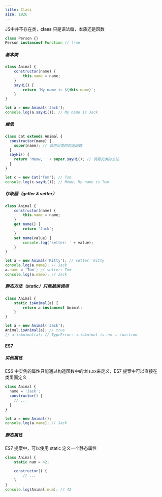 ```yaml
---
title: Class
size: 1826
---
```

JS中并不存在类，**class** 只是语法糖，本质还是函数

```javascript
class Person {}
Person instanceof Function // true
```

##### 基本类

```javascript
class Animal {
    constructor(name) {
        this.name = name;
    }
    sayHi() {
        return `My name is ${this.name}`;
    }
}

let a = new Animal('Jack');
console.log(a.sayHi()); // My name is Jack
```

##### 继承

```javascript
class Cat extends Animal {
  constructor(name) {
    super(name); // 调用父类的构造函数
  }
  sayHi() {
    return 'Meow, ' + super.sayHi(); // 调用父类的方法
  }
}

let c = new Cat('Tom'); // Tom
console.log(c.sayHi()); // Meow, My name is Tom
```

##### 存取器（getter & setter）

```javascript
class Animal {
    constructor(name) {
        this.name = name;
    }
    get name() {
        return 'Jack';
    }
    set name(value) {
        console.log('setter: ' + value);
    }
}

let a = new Animal('Kitty'); // setter: Kitty
console.log(a.name); // Jack
a.name = 'Tom'; // setter: Tom
console.log(a.name); // Jack
```

##### 静态方法（static）只能被类调用

```javascript
class Animal {
    static isAnimal(a) {
        return a instanceof Animal;
    }
}

let a = new Animal('Jack');
Animal.isAnimal(a); // true
// a.isAnimal(a); // TypeError: a.isAnimal is not a function
```

#### ES7

##### 实例属性

ES6 中实例的属性只能通过构造函数中的this.xx来定义，ES7 提案中可以直接在类里面定义

```javascript
class Animal {
  name = 'Jack';
  constructor() {
    // ...
  }
}

let a = new Animal();
console.log(a.name); // Jack
```

##### 静态属性

ES7 提案中，可以使用 static 定义一个静态属性

```javascript
class Animal {
    static num = 42;

    constructor() {
        // ...
    }
}
console.log(Animal.num); // 42
```


